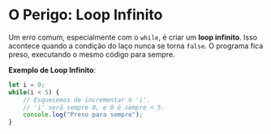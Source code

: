 # O Perigo: Loop Infinito

Um erro comum, especialmente com o ```while```, é criar um **loop infinito**. Isso acontece quando a condição do laço nunca se torna ```false```. O programa fica preso, executando o mesmo código para sempre.

**Exemplo de Loop Infinito**:

```js
let i = 0;
while(i < 5) {
    // Esquecemos de incrementar o 'i'.
    // 'i' será sempre 0, e 0 é sempre < 5.
    console.log("Preso para sempre");
}
```